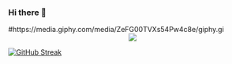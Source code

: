 ### Hi there 👋

<!--
**rsatcodehub/rsatcodehub** is a ✨ _special_ ✨ repository because its `README.md` (this file) appears on your GitHub profile.

Here are some ideas to get you started:

- 🔭 I’m currently working on ...Azure
- 🌱 I’m currently learning ...Bicep...lots of Azure Web App...Docker...AKS
- 👯 I’m looking to collaborate on ...Open Source Projects
- 🤔 I’m looking for help with ...golang.
- 💬 Ask me about ...Azure, AKS, Bicep
- 📫 How to reach me: ...Pray! 
-->#https://media.giphy.com/media/ZeFG00TVXs54Pw4c8e/giphy.gi




<div id="header" align="center">
  <img src="https://media.giphy.com/media/BZiSujsOExqpTJwd0C/giphy.gif"/>
</div>


[![GitHub Streak](https://github-readme-streak-stats.herokuapp.com?user=)](https://git.io/streak-stats)
